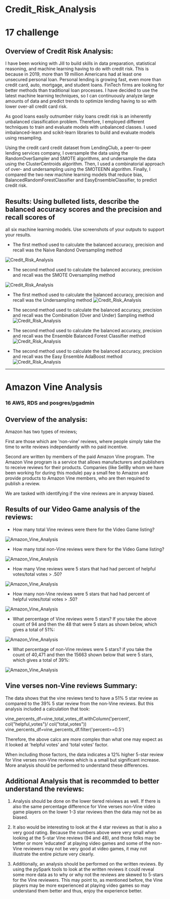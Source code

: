 # Credit_Risk_Analysis
# 17 challenge

## Overview of Credit Risk Analysis:

I have been working with Jill to build skills in data preparation, statistical reasoning, and machine learning having to do with credit risk. This is because in 2019, 
more than 19 million Americans had at least one unsecured personal loan.  Personal lending is growing fast, even more than credit card, 
auto, mortgage, and student loans. FinTech firms are looking for better methods than traditional loan processes. I have decided 
to use the latest machine learning techniques, so I can continuously analyze large amounts of data and predict trends to optimize lending having to
so with lower over-all credit card risk.

As good loans easily outnumber risky loans credit risk is an inherently unbalanced classification problem. Therefore, I employed different techniques 
to train and evaluate models with unbalanced classes. I used imbalanced-learn and scikit-learn libraries to build and evaluate models using resampling.

Using the credit card credit dataset from LendingClub, a peer-to-peer lending services company, I oversample the data using the RandomOverSampler 
and SMOTE algorithms, and undersample the data using the ClusterCentroids algorithm. Then, I used a combinatorial approach of over- and undersampling 
using the SMOTEENN algorithm. Finally, I compared the two new machine learning models that reduce bias, BalancedRandomForestClassifier and EasyEnsembleClassifier, 
to predict credit risk. 





## Results: Using bulleted lists, describe the balanced accuracy scores and the precision and recall scores of 
all six machine learning models. Use screenshots of your outputs to support your results.

* The first method used to calculate the balanced accuracy, precision and recall was the Naive Randond Oversampling method 

![Credit_Risk_Analysis](./cm_1_Naive.png)

* The second method used to calculate the balanced accuracy, precision and recall was the SMOTE Oversampling method 

![Credit_Risk_Analysis](./cm2_SMOTE.png)

* The first method used to calculate the balanced accuracy, precision and recall was the Undersampling method 
![Credit_Risk_Analysis](./cm3_under.png)

* The second method used to calculate the balanced accuracy, precision and recall was the Combination (Over and Under) Sampling method 
![Credit_Risk_Analysis](./cm4_combo.png)

* The second method used to calculate the balanced accuracy, precision and recall was the Ensemble Balanced Forest Classifier method 
![Credit_Risk_Analysis](./cm5_brf.png)

* The second method used to calculate the balanced accuracy, precision and recall was the Easy Ensemble AdaBoost method 
![Credit_Risk_Analysis](./cm6_eec.png)





*******************************************************************
# Amazon Vine Analysis
### 16 AWS, RDS and posgres/pgadmin

## Overview of the analysis:
Amazon has two types of reviews; 

First are those which are 'non-vine' reviews, where people simply take the time to write reviews independantly with
no paid incentive. 
 
Second are written by members of the paid Amazon Vine program. The Amazon Vine program is a 
service that allows manufacturers and publishers to receive reviews for their products. Companies (like SellBy whom we have
been working for during this module) pay a small fee to Amazon and provide products to Amazon Vine members, 
who are then required to publish a review.

We are tasked with identifying if the vine reviews are in anyway biased.

## Results of our Video Game analysis of the reviews: 

- How many total Vine reviews were there for the Video Game listing?

![Amazon_Vine_Analysis](./count_vineY.png)

- How many total non-Vine reviews were there for the Video Game listing?

![Amazon_Vine_Analysis](./count_vineN.png)

- How many Vine reviews were 5 stars that had had percent of helpful votes/total votes > .50? 

![Amazon_Vine_Analysis](./countYgt50.png)

- How many non-Vine reviews were 5 stars that had had percent of helpful votes/total votes > .50? 

![Amazon_Vine_Analysis](./countNgt50.png)

- What percentage of Vine reviews were 5 stars? 
If you take the above count of 94 and then the 48 that were 5 stars as shown below, which gives a total of 51%:

![Amazon_Vine_Analysis](./vine_Y_df5.png)

- What percentage of non-Vine reviews were 5 stars?
if you take the count of 40,471 and then the 15663 shown below that were 5 stars, which gives a total of 39%:

![Amazon_Vine_Analysis](./vine_N_df5.png)


## Vine verses non-Vine reviews Summary: 

The data shows that the vine reviews tend to have a 51% 5 star review as compared to the 39% 5 star review from
the non-Vine reviews. But this analysis included a calculation that took: 

vine_percents_df=vine_total_votes_df.withColumn('percent', col("helpful_votes")/ col("total_votes"))
vine_percents_df=vine_percents_df.filter('percent>=0.5')

Therefore, the above calcs are more complex than what one may expect as it looked at 'helpful votes' and 'total votes'
factor.

When including those factors, the data indicates a 12% higher 5-star review for Vine verses non-Vine reviews which is a 
small but significant increase. More analysis should be performed to understand these differences.

## Additional Analysis that is recommded to better understand the reviews:

1. Analysis should be done on the lower tiered reiviews as well. If there is also the same percentage difference for Vine
verses non-Vine video game players on the lower 1-3 star reviews then the data may not be as biased. 

2. It also would be interesting to look at the 4 star reviews as that is also a very good rating.  Because the numbers 
above were very small when looking at the 5-star Vine reviews (94 and 48), and those folks may be better or more 'educated' 
at playing video games and some of the non-Vine reviewers may not be very good at video games, it may not
illustrate the entire picture very clearly.

3. Additionally, an analysis should be performed on the written reviews. By using the pySpark tools to look at the written reviews it could
reveal some more data as to why or why not the reviews are skewed to 5-stars for the Vine reviewers. This may point to, as mentioned before,
the Vine players may be more experienced at playing video games so may understand them better and thus, enjoy the experience better.





